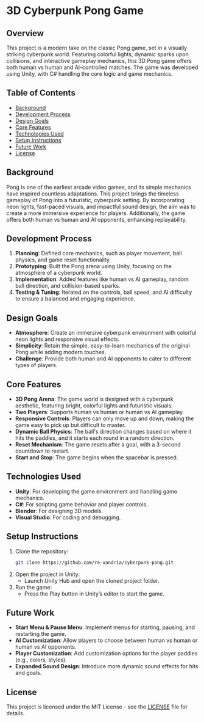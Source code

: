# 3D Cyberpunk Pong Game

## Overview

This project is a modern take on the classic Pong game, set in a visually striking cyberpunk world. Featuring colorful lights, dynamic sparks upon collisions, and interactive gameplay mechanics, this 3D Pong game offers both human vs human and AI-controlled matches. The game was developed using Unity, with C# handling the core logic and game mechanics.

## Table of Contents

- [Background](#background)
- [Development Process](#development-process)
- [Design Goals](#design-goals)
- [Core Features](#core-features)
- [Technologies Used](#technologies-used)
- [Setup Instructions](#setup-instructions)
- [Future Work](#future-work)
- [License](#license)

## Background

Pong is one of the earliest arcade video games, and its simple mechanics have inspired countless adaptations. This project brings the timeless gameplay of Pong into a futuristic, cyberpunk setting. By incorporating neon lights, fast-paced visuals, and impactful sound design, the aim was to create a more immersive experience for players. Additionally, the game offers both human vs human and AI opponents, enhancing replayability.

## Development Process

1. **Planning**: Defined core mechanics, such as player movement, ball physics, and game reset functionality.
2. **Prototyping**: Built the Pong arena using Unity, focusing on the atmosphere of a cyberpunk world.
3. **Implementation**: Added features like human vs AI gameplay, random ball direction, and collision-based sparks.
4. **Testing & Tuning**: Iterated on the controls, ball speed, and AI difficulty to ensure a balanced and engaging experience.

## Design Goals

- **Atmosphere**: Create an immersive cyberpunk environment with colorful neon lights and responsive visual effects.
- **Simplicity**: Retain the simple, easy-to-learn mechanics of the original Pong while adding modern touches.
- **Challenge**: Provide both human and AI opponents to cater to different types of players.

## Core Features

- **3D Pong Arena**: The game world is designed with a cyberpunk aesthetic, featuring bright, colorful lights and futuristic visuals.
- **Two Players**: Supports human vs human or human vs AI gameplay.
- **Responsive Controls**: Players can only move up and down, making the game easy to pick up but difficult to master.
- **Dynamic Ball Physics**: The ball's direction changes based on where it hits the paddles, and it starts each round in a random direction.
- **Reset Mechanism**: The game resets after a goal, with a 3-second countdown to restart.
- **Start and Stop**: The game begins when the spacebar is pressed.

## Technologies Used

- **Unity**: For developing the game environment and handling game mechanics.
- **C#**: For scripting game behavior and player controls.
- **Blender**: For designing 3D models.
- **Visual Studio**: For coding and debugging.

## Setup Instructions

1. Clone the repository:
    ```bash
    git clone https://github.com/re-xandria/cyberpunk-pong.git
    ```
2. Open the project in Unity:
    - Launch Unity Hub and open the cloned project folder.
3. Run the game:
    - Press the Play button in Unity’s editor to start the game.

## Future Work

- **Start Menu & Pause Menu**: Implement menus for starting, pausing, and restarting the game.
- **AI Customization**: Allow players to choose between human vs human or human vs AI opponents.
- **Player Customization**: Add customization options for the player paddles (e.g., colors, styles).
- **Expanded Sound Design**: Introduce more dynamic sound effects for hits and goals.

## License

This project is licensed under the MIT License - see the [LICENSE](LICENSE) file for details.
